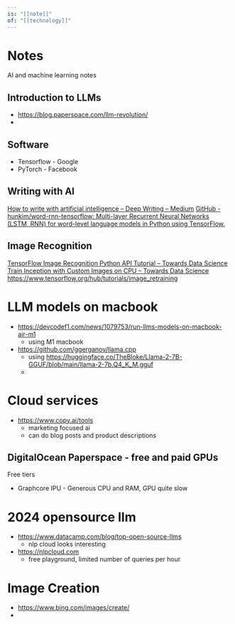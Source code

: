 ```yaml
---
is: "[[note]]"
of: "[[technology]]"
---
```

# Notes
AI and machine learning notes

## Introduction to LLMs
- https://blog.paperspace.com/llm-revolution/
- 

## Software
* Tensorflow - Google
* PyTorch - Facebook

## Writing with AI
[How to write with artificial intelligence – Deep Writing – Medium](https://medium.com/deep-writing/how-to-write-with-artificial-intelligence-45747ed073c)
[GitHub - hunkim/word-rnn-tensorflow: Multi-layer Recurrent Neural Networks (LSTM, RNN) for word-level language models in Python using TensorFlow.](https://github.com/hunkim/word-rnn-tensorflow)

## Image Recognition
[TensorFlow Image Recognition Python API Tutorial – Towards Data Science](https://towardsdatascience.com/tensorflow-image-recognition-python-api-e35f7d412a70)
[Train Inception with Custom Images on CPU – Towards Data Science](https://towardsdatascience.com/training-inception-with-tensorflow-on-custom-images-using-cpu-8ecd91595f26)
https://www.tensorflow.org/hub/tutorials/image_retraining

# LLM models on macbook
- https://devcodef1.com/news/1079753/run-llms-models-on-macbook-air-m1
	- using M1 macbook
- https://github.com/ggerganov/llama.cpp
	- using https://huggingface.co/TheBloke/Llama-2-7B-GGUF/blob/main/llama-2-7b.Q4_K_M.gguf
	- 
# Cloud services
- https://www.copy.ai/tools
	- marketing focused ai
	- can do blog posts and product descriptions

## DigitalOcean Paperspace - free and paid GPUs
Free tiers
- Graphcore IPU - Generous CPU and RAM, GPU quite slow
# 2024 opensource llm
- https://www.datacamp.com/blog/top-open-source-llms
	- nlp cloud looks interesting
- https://nlpcloud.com
	- free playground, limited number of queries per hour

# Image Creation
- https://www.bing.com/images/create/
- 